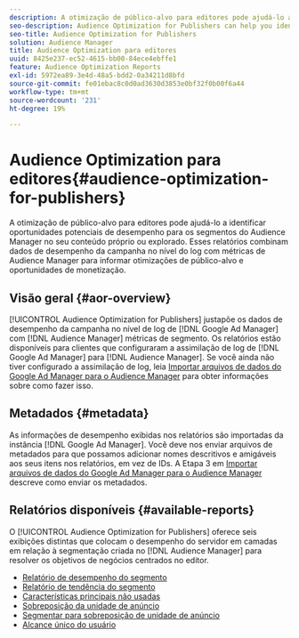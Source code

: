 ```yaml
---
description: A otimização de público-alvo para editores pode ajudá-lo a identificar oportunidades potenciais de desempenho para os segmentos do Audience Manager no seu conteúdo próprio ou explorado. Esses relatórios combinam dados de desempenho da campanha no nível do log com métricas de Audience Manager para informar otimizações de público-alvo e oportunidades de monetização.
seo-description: Audience Optimization for Publishers can help you identify potential performance opportunities for Audience Manager segments on your owned and operated content. These reports combine log-level campaign performance data with Audience Manager metrics to inform audience optimizations and monetization opportunities.
seo-title: Audience Optimization for Publishers
solution: Audience Manager
title: Audience Optimization para editores
uuid: 8425e237-ec52-4615-bb00-84ece4ebffe1
feature: Audience Optimization Reports
exl-id: 5972ea89-3e4d-48a5-bdd2-0a34211d8bfd
source-git-commit: fe01ebac8c0d0ad3630d3853e0bf32f0b00f6a44
workflow-type: tm+mt
source-wordcount: '231'
ht-degree: 19%

---
```


# Audience Optimization para editores{#audience-optimization-for-publishers}

A otimização de público-alvo para editores pode ajudá-lo a identificar oportunidades potenciais de desempenho para os segmentos do Audience Manager no seu conteúdo próprio ou explorado. Esses relatórios combinam dados de desempenho da campanha no nível do log com métricas de Audience Manager para informar otimizações de público-alvo e oportunidades de monetização.

## Visão geral {#aor-overview}

[!UICONTROL Audience Optimization for Publishers] justapõe os dados de desempenho da campanha no nível de log de [!DNL Google Ad Manager] com [!DNL Audience Manager] métricas de segmento. Os relatórios estão disponíveis para clientes que configuraram a assimilação de log de [!DNL Google Ad Manager] para [!DNL Audience Manager]. Se você ainda não tiver configurado a assimilação de log, leia [Importar arquivos de dados do Google Ad Manager para o Audience Manager](import-dfp.md) para obter informações sobre como fazer isso.

## Metadados {#metadata}

As informações de desempenho exibidas nos relatórios são importadas da instância [!DNL Google Ad Manager]. Você deve nos enviar arquivos de metadados para que possamos adicionar nomes descritivos e amigáveis aos seus itens nos relatórios, em vez de IDs. A Etapa 3 em [Importar arquivos de dados do Google Ad Manager para o Audience Manager](../../../reporting/audience-optimization-reports/aor-publishers/import-dfp.md) descreve como enviar os metadados.

## Relatórios disponíveis {#available-reports}

O [!UICONTROL Audience Optimization for Publishers] oferece seis exibições distintas que colocam o desempenho do servidor em camadas em relação à segmentação criada no [!DNL Audience Manager] para resolver os objetivos de negócios centrados no editor.

+ [Relatório de desempenho do segmento](publisher-segment-performance.md)
+ [Relatório de tendência do segmento](publisher-segment-trends.md)
+ [Características principais não usadas](publisher-top-unused-traits.md)
+ [Sobreposição da unidade de anúncio](publisher-ad-unit-overlap.md)
+ [Segmentar para sobreposição de unidade de anúncio](publisher-segment-ad-unit-overlap.md)
+ [Alcance único do usuário](publisher-unique-reach.md)

